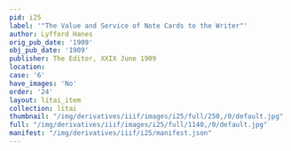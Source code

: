 ```yaml
---
pid: i25
label: '"The Value and Service of Note Cards to the Writer"'
author: Lyfford Hanes
orig_pub_date: '1909'
obj_pub_date: '1909'
publisher: The Editor, XXIX June 1909
location:
case: '6'
have_images: 'No'
order: '24'
layout: litai_item
collection: litai
thumbnail: "/img/derivatives/iiif/images/i25/full/250,/0/default.jpg"
full: "/img/derivatives/iiif/images/i25/full/1140,/0/default.jpg"
manifest: "/img/derivatives/iiif/i25/manifest.json"
---
```

